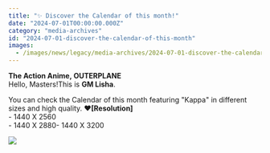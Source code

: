 ```yaml
---
title: "✨ Discover the Calendar of this month!"
date: "2024-07-01T00:00:00.000Z"
category: "media-archives"
id: "2024-07-01-discover-the-calendar-of-this-month"
images:
  - /images/news/legacy/media-archives/2024-07-01-discover-the-calendar-of-this-month/169c1a0eaed44c1bbd57da1e2e9fd653_002.webp
---
```


**The Action Anime, OUTERPLANE**  
Hello, Masters!This is **GM Lisha**.  
  
You can check the Calendar of this month featuring "Kappa" in different sizes and high quality. ❤**\[Resolution\]**  
\- 1440 X 2560  
\- 1440 X 2880- 1440 X 3200

![](/images/news/legacy/media-archives/2024-07-01-discover-the-calendar-of-this-month/169c1a0eaed44c1bbd57da1e2e9fd653_002.webp)
